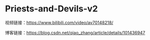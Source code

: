# Priests-and-Devils-v2

视频链接：https://www.bilibili.com/video/av70148218/

博客链接：https://blog.csdn.net/qiao_zhang/article/details/101436947
